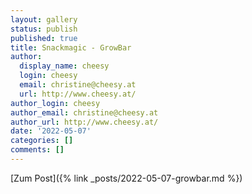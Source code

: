 ```yaml
---
layout: gallery
status: publish
published: true
title: Snackmagic - GrowBar
author:
  display_name: cheesy
  login: cheesy
  email: christine@cheesy.at
  url: http://www.cheesy.at/
author_login: cheesy
author_email: christine@cheesy.at
author_url: http://www.cheesy.at/
date: '2022-05-07'
categories: []
comments: []
---
```


[Zum Post]({% link _posts/2022-05-07-growbar.md %})

